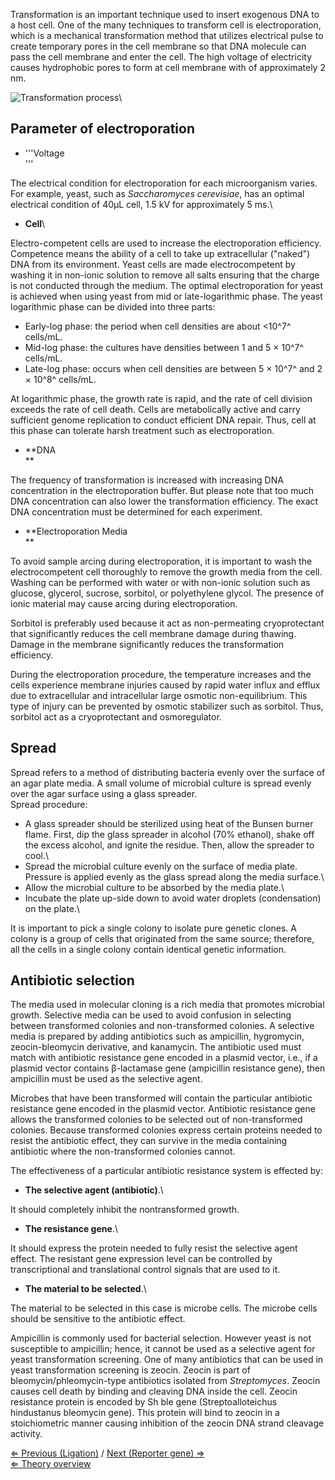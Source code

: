 Transformation is an important technique used to insert exogenous DNA to
a host cell. One of the many techniques to transform cell is
electroporation, which is a mechanical transformation method that
utilizes electrical pulse to create temporary pores in the cell membrane
so that DNA molecule can pass the cell membrane and enter the cell. The
high voltage of electricity causes hydrophobic pores to form at cell
membrane with of approximately 2 nm.

![Transformation
process](/wiki/transformation.jpg "fig:Transformation process")\

Parameter of electroporation
----------------------------

-   '''Voltage\
     '''

The electrical condition for electroporation for each microorganism
varies. For example, yeast, such as *Saccharomyces cerevisiae*, has an
optimal electrical condition of 40μL cell, 1.5 kV for approximately 5
ms.\

-   **Cell**\

Electro-competent cells are used to increase the electroporation
efficiency. Competence means the ability of a cell to take up
extracellular ("naked") DNA from its environment. Yeast cells are made
electrocompetent by washing it in non-ionic solution to remove all salts
ensuring that the charge is not conducted through the medium. The
optimal electroporation for yeast is achieved when using yeast from mid
or late-logarithmic phase. The yeast logarithmic phase can be divided
into three parts:

-   Early-log phase: the period when cell densities are about \<10^7^
    cells/mL.
-   Mid-log phase: the cultures have densities between 1 and 5 × 10^7^
    cells/mL.
-   Late-log phase: occurs when cell densities are between 5 × 10^7^ and
    2 × 10^8^ cells/mL.

At logarithmic phase, the growth rate is rapid, and the rate of cell
division exceeds the rate of cell death. Cells are metabolically active
and carry sufficient genome replication to conduct efficient DNA repair.
Thus, cell at this phase can tolerate harsh treatment such as
electroporation.

-   **DNA\
    **

The frequency of transformation is increased with increasing DNA
concentration in the electroporation buffer. But please note that too
much DNA concentration can also lower the transformation efficiency. The
exact DNA concentration must be determined for each experiment.

-   **Electroporation Media\
    **

To avoid sample arcing during electroporation, it is important to wash
the electrocompetent cell thoroughly to remove the growth media from the
cell. Washing can be performed with water or with non-ionic solution
such as glucose, glycerol, sucrose, sorbitol, or polyethylene glycol.
The presence of ionic material may cause arcing during electroporation.

Sorbitol is preferably used because it act as non-permeating
cryoprotectant that significantly reduces the cell membrane damage
during thawing. Damage in the membrane significantly reduces the
transformation efficiency.

During the electroporation procedure, the temperature increases and the
cells experience membrane injuries caused by rapid water influx and
efflux due to extracellular and intracellular large osmotic
non-equilibrium. This type of injury can be prevented by osmotic
stabilizer such as sorbitol. Thus, sorbitol act as a cryoprotectant and
osmoregulator.

Spread
------

Spread refers to a method of distributing bacteria evenly over the
surface of an agar plate media. A small volume of microbial culture is
spread evenly over the agar surface using a glass spreader.\
Spread procedure:

-   A glass spreader should be sterilized using heat of the Bunsen
    burner flame. First, dip the glass spreader in alcohol (70%
    ethanol), shake off the excess alcohol, and ignite the residue.
    Then, allow the spreader to cool.\
-   Spread the microbial culture evenly on the surface of media plate.
    Pressure is applied evenly as the glass spread along the media
    surface.\
-   Allow the microbial culture to be absorbed by the media plate.\
-   Incubate the plate up-side down to avoid water droplets
    (condensation) on the plate.\

It is important to pick a single colony to isolate pure genetic clones.
A colony is a group of cells that originated from the same source;
therefore, all the cells in a single colony contain identical genetic
information.

Antibiotic selection
--------------------

The media used in molecular cloning is a rich media that promotes
microbial growth. Selective media can be used to avoid confusion in
selecting between transformed colonies and non-transformed colonies. A
selective media is prepared by adding antibiotics such as ampicillin,
hygromycin, zeocin-bleomycin derivative, and kanamycin. The antibiotic
used must match with antibiotic resistance gene encoded in a plasmid
vector, i.e., if a plasmid vector contains β-lactamase gene (ampicillin
resistance gene), then ampicillin must be used as the selective agent.

Microbes that have been transformed will contain the particular
antibiotic resistance gene encoded in the plasmid vector. Antibiotic
resistance gene allows the transformed colonies to be selected out of
non-transformed colonies. Because transformed colonies express certain
proteins needed to resist the antibiotic effect, they can survive in the
media containing antibiotic where the non-transformed colonies cannot.

The effectiveness of a particular antibiotic resistance system is
effected by:

-   **The selective agent (antibiotic)**.\

It should completely inhibit the nontransformed growth.

-   **The resistance gene**.\

It should express the protein needed to fully resist the selective agent
effect. The resistant gene expression level can be controlled by
transcriptional and translational control signals that are used to it.

-   **The material to be selected**.\

The material to be selected in this case is microbe cells. The microbe
cells should be sensitive to the antibiotic effect.

Ampicillin is commonly used for bacterial selection. However yeast is
not susceptible to ampicillin; hence, it cannot be used as a selective
agent for yeast transformation screening. One of many antibiotics that
can be used in yeast transformation screening is zeocin. Zeocin is part
of bleomycin/phleomycin-type antibiotics isolated from *Streptomyces*.
Zeocin causes cell death by binding and cleaving DNA inside the cell.
Zeocin resistance protein is encoded by Sh ble gene (Streptoalloteichus
hindustanus bleomycin gene). This protein will bind to zeocin in a
stoichiometric manner causing inhibition of the zeocin DNA strand
cleavage activity.

[⇐ Previous (Ligation)](/wiki/Ligation "wikilink") / [Next (Reporter gene)
⇒](/wiki/Reporter_Gene "wikilink")\
[⇐ Theory overview](/wiki/Molecular_Cloning "wikilink")

